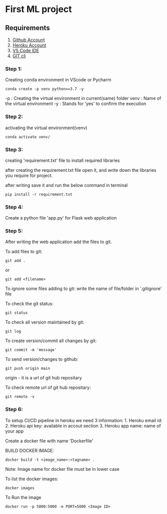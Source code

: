 # First ML project

## Requirements

1. [Github Account](https://github.com)
2. [Heroku Account](https://dashboard.heroku.com/login)
3. [VS Code IDE](https://code.visualstudio.com/download)
4. [GIT cli](https://git-scm.com/downloads)


### Step 1:

Creating conda environment in VScode or Pycharm

```
conda create -p venv python==3.7 -y
```
-p : Creating the virtual environment in current(same) folder
venv : Name of the virtual environment
-y : Stands for 'yes' to confirm the execution

### Step 2:

activating the virtual environment(venv) 

```
conda activate venv/
```

### Step 3:

creating 'requirement.txt' file to install required libraries

after creating the requirement.txt file open it, and write down the libraries you require for project.

after writing save it and run the below command in terminal

```
pip install -r requirement.txt
```

### Step 4:

Create a python file 'app.py' for Flask web application

### Step 5:

After writing the web application add the files to git.

To add files to git:
```
git add .
```
or
```
git add <filename>
```

To ignore some files adding to git:
 write the name of file/folder in '.gitignore' file

To check the git status:
```
git status
```

To check all version maintained by git:
```
git log
```

To create version/commit all changes by git:
```
git commit -m 'message'
```

To send version/changes to github:
```
git push origin main
```
origin - it is a url of git hub repositary


To check remote url of git hub repositary:
```
git remote -v
```

### Step 6:

To setup CI/CD pipeline in heroku we need 3 information:
    1. Heroku email id:
    2. Heroku api key: available in accout section
    3. Heroku app name: name of your app


Create a docker file with name 'Dockerfile'

BUILD DOCKER IMAGE:
```
docker build -t <image_name>:<tagname> .
```
Note: Image name for docker file must be in lower case


To list the docker images:
```
docker images
```


To Run the image
```
docker run -p 5000:5000 -e PORT=5000 <Image ID>
```